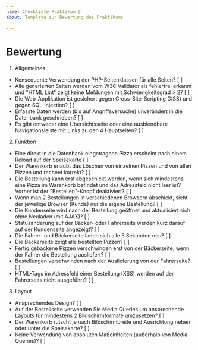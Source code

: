 ```yaml
---
name: Checkliste Praktikum 5
about: Template zur Bewertung des Praktikums

---
```


# Bewertung
1. Allgemeines
  - Konsequente Verwendung der PHP-Seitenklassen für alle Seiten? [ ]
  - Alle generierten Seiten werden vom W3C Validator als fehlerfrei erkannt und "HTML Lint" zeigt keine Meldungen mit Schwierigkeitsgrad > 2? [ ]
  - Die Web-Applikation ist gesichert gegen Cross-Site-Scripting (XSS) und gegen SQL-Injection? [ ]
 - Erfasste Daten werden (bis auf Angriffsversuche) unverändert in die Datenbank geschrieben? [ ]
 - Es gibt entweder eine Übersichtsseite oder eine ausblendbare Navigationsleiste mit Links zu den 4 Hauptseiten? [ ]
2.    Funktion
  - Eine direkt in die Datenbank eingetragene Pizza erscheint nach einem Reload auf der Speisekarte [ ]
  - Der Warenkorb erlaubt das Löschen von einzelnen Pizzen und von allen Pizzen und rechnet korrekt? [ ]
  - Die Bestellung kann erst abgeschickt werden, wenn sich mindestens eine Pizza im Warenkorb befindet und das Adressfeld nicht leer ist? Vorher ist der "Bestellen"-Knopf deaktiviert? [ ]
  - Wenn man 2 Bestellungen in verschiedenen Browsern abschickt, sieht der jeweilige Browser (Kunde) nur die eigene Bestellung? [ ]
  - Die Kundenseite wird nach der Bestellung geöffnet und aktualisiert sich ohne Neuladen (mit AJAX)? [ ]
  - Statusänderung auf der Bäcker- oder Fahrerseite werden kurz darauf auf der Kundenseite angezeigt? [ ]
  - Die Fahrer- und Bäckerseite laden sich alle 5 Sekunden neu? [ ]
  - Die Bäckerseite zeigt alle bestellten Pizzen? [ ]
  - Fertig gebackene Pizzen verschwinden erst von der Bäckerseite, wenn der Fahrer die Bestellung ausliefert? [ ]
  - Bestellungen verschwinden nach der Auslieferung von der Fahrerseite? [ ]
  - HTML-Tags im Adressfeld einer Bestellung (XSS) werden auf der Fahrerseits nicht ausgeführt? [ ]
3.    Layout
   - Ansprechendes Design? [ ]
   - Auf der Bestellseite verwenden Sie Media Queries um ansprechende Layouts für mindestens 2 Bildschirmformate umzusetzen? [ ]
  - Der Warenkorb rutscht je nach Bildschirmbreite und Ausrichtung neben oder unter die Speisekarte? [ ]
  - Keine Verwendung von absoluten Maßeinheiten (außerhalb von Media Queries)? [ ]